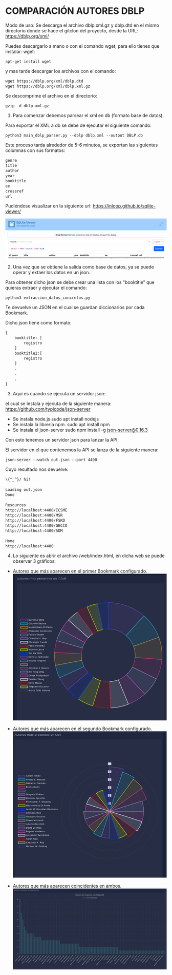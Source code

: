 # COMPARACIÓN AUTORES DBLP

Modo de uso: 
Se descarga el archivo dblp.xml.gz y dblp.dtd en el mismo directorio donde se hace el gitclon del proyecto, desde la URL: https://dblp.org/xml/


Puedes descargarlo a mano o con el comando wget, para ello tienes que instalar:
    wget: 
    
    apt-get install wget

y mas tarde descargar los archivos con el comando: 
    
    wget https://dblp.org/xml/dblp.dtd
    wget https://dblp.org/xml/dblp.xml.gz


Se descomprime el archivo en el directorio: 
    
    gzip -d dblp.xml.gz

1. Para comenzar debemos parsear el xml en db (formato base de datos).

Para exportar el XML a db se debe de ejecutar el siguiente comando:

    python3 main_dblp_parser.py --dblp dblp.xml --output DBLP.db

Este proceso tarda alrededor de 5-6 minutos, se exportan las siguientes columnas con sus
formatos:

    genre 
    title 
    author 
    year 
    booktitle 
    ee 
    crossref 
    url

Pudiéndose visualizar en la siguiente url:
    https://inloop.github.io/sqlite-viewer/

![Grafico_db](./im_readme/grafico_db.png)

2. Una vez que se obtiene la salida como base de datos, ya se puede operar y extaer los
datos en un json.

Para obtener dicho json se debe crear una lista con los "booktitle" que quieras extraer y 
ejecutar el comando: 

    python3 extraccion_datos_concretos.py

Te devuelve un JSON en el cual se guardan diccionarios por cada Bookmark.

Dicho json tiene como formato:

    {
        booktitle: [
            registro
        ]
        booktitle2:[
            registro
        ]
        .
        .
        .
    } 

3. Aquí es cuando se ejecuta un servidor json:

el cual se instala y ejecuta de la siguiente manera: https://github.com/typicode/json-server

- Se instala node.js
    sudo apt install nodejs
- Se instala la librería npm.
    sudo apt install npm
- Se instala el json-server
    sudo npm install -g json-server@0.16.3

Con esto tenemos un servidor json para lanzar la API.

El servidor en el que contenemos la API se lanza de la siguiente manera:

	json-server --watch out.json --port 4400

Cuyo resultado nos devuelve:

    \{^_^}/ hi!

    Loading out.json
    Done

    Resources
    http://localhost:4400/ICSME
    http://localhost:4400/MSR
    http://localhost:4400/FSKD
    http://localhost:4400/GECCO
    http://localhost:4400/SDM

    Home
    http://localhost:4400


4. Lo siguiente es abrir el archivo /web/index.html, en dicha web se puede observar 3 gráficos:

- Autores que más aparecen en el primer Bookmark configurado.
![Primeros_autores](./im_readme/ICSME.png)

- Autores que más aparecen en el segundo Bookmark configurado.
![Segundos_autores](./im_readme/MSR.png)
- Autores que más aparecen coincidentes en ambos.
![Segundos_autores](./im_readme/Comunes.png)
